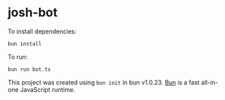 # josh-bot

To install dependencies:

```bash
bun install
```

To run:

```bash
bun run bot.ts
```

This project was created using `bun init` in bun v1.0.23. [Bun](https://bun.sh) is a fast all-in-one JavaScript runtime.
